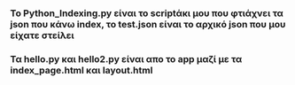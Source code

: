 ### Το Python_Indexing.py είναι το scriptάκι μου που φτιάχνει τα json που κάνω index, το test.json είναι το αρχικό json που μου είχατε στείλει
### Τα hello.py και hello2.py είναι απο το app μαζί με τα index_page.html και layout.html
